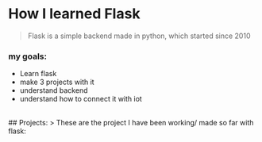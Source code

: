 # How I learned Flask
> Flask is a simple backend made in python, which started since 2010
### my goals:
- Learn flask
- make 3 projects with it
- understand backend
- understand how to connect it with iot
<br>
## Projects:
> These are the project I have been working/ made so far with flask:
